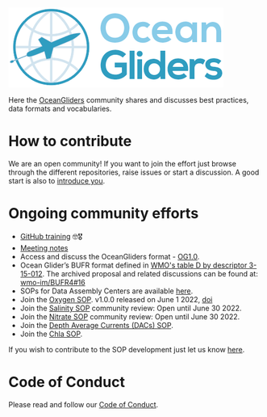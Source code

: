 ![ OceanGliders Logo](/profile/logo-ocean-gliders.png "OceanGliders Logo")

Here the [OceanGliders](https://www.oceangliders.org) community shares and discusses best practices, data formats and vocabularies. 

# How to contribute
We are an open community! If you want to join the effort just browse through the different repositories, raise issues or start a discussion.
A good start is also to [introduce you](https://github.com/OceanGlidersCommunity/OceanGliders/discussions/1).

# Ongoing community efforts
- [GitHub training](https://github.com/OceanGlidersCommunity/LearningGitHub/discussions/53) 🤓🎖
- [Meeting notes](https://github.com/OceanGlidersCommunity/meeting_notes)
- Access and discuss the OceanGliders format - [OG1.0](https://github.com/OceanGlidersCommunity/OG1.0-user-manual).
- Ocean Glider’s BUFR format defined in [WMO's table D by descriptor 3-15-012](https://github.com/wmo-im/BUFR4/blob/master/BUFR_TableD_en_15.csv). The archived proposal and related discussions can be found at: [wmo-im/BUFR4#16](https://github.com/wmo-im/BUFR4/issues/16)
- SOPs for Data Assembly Centers are available [here](https://github.com/OceanGlidersCommunity/DataAssemblyCenter_SOP).
- Join the [Oxygen SOP](https://oceangliderscommunity.github.io/Oxygen_SOP/README.html#). v1.0.0 released on June 1 2022, [doi](http://dx.doi.org/10.25607/OBP-1756)
- Join the [Salinity SOP](https://oceangliderscommunity.github.io/Salinity_SOP/README.html#) community review: Open until June 30 2022.
- Join the [Nitrate SOP](https://oceangliderscommunity.github.io/Nitrate_SOP/README.html#) community review: Open until June 30 2022. 
- Join the [Depth Average Currents (DACs) SOP](https://oceangliderscommunity.github.io/DepthAverageCurrents_SOP/README.html).
- Join the [Chla SOP](https://github.com/OceanGlidersCommunity/Chla_SOP).

If you wish to contribute to the SOP development just let us know [here](https://github.com/OceanGlidersCommunity/OceanGliders/discussions/1).

# Code of Conduct
Please read and follow our [Code of Conduct](https://github.com/OceanGlidersCommunity/OceanGliders/blob/main/CODE_OF_CONDUCT.md).

